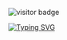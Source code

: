 ![visitor badge](https://visitor-badge.laobi.icu/badge?page_id=merlovelace&left_color=pink&right_color=%23F94877) 

<a href="https://git.io/typing-svg"><img src="https://readme-typing-svg.herokuapp.com?font=Righteous&pause=1000&color=554D53&multiline=true&width=435&lines=If%2C+at+first%2C+you+do+not+succeed%2C+call+it+version+1.0." alt="Typing SVG" /></a>
